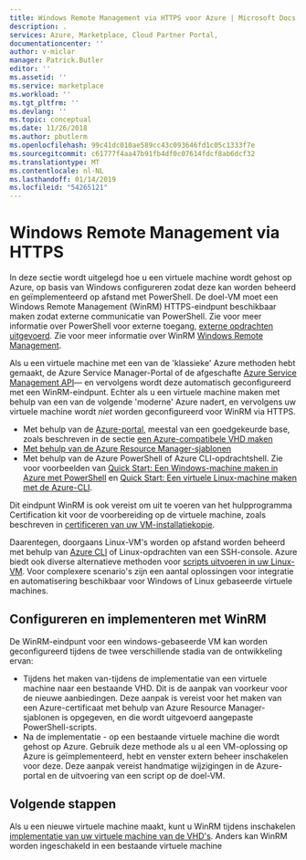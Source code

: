 ```yaml
---
title: Windows Remote Management via HTTPS voor Azure | Microsoft Docs
description: .
services: Azure, Marketplace, Cloud Partner Portal,
documentationcenter: ''
author: v-miclar
manager: Patrick.Butler
editor: ''
ms.assetid: ''
ms.service: marketplace
ms.workload: ''
ms.tgt_pltfrm: ''
ms.devlang: ''
ms.topic: conceptual
ms.date: 11/26/2018
ms.author: pbutlerm
ms.openlocfilehash: 99c41dc010ae589cc43c093646fd1c05c1333f7e
ms.sourcegitcommit: c61777f4aa47b91fb4df0c07614fdcf8ab6dcf32
ms.translationtype: MT
ms.contentlocale: nl-NL
ms.lasthandoff: 01/14/2019
ms.locfileid: "54265121"
---
```

# <a name="windows-remote-management-over-https"></a>Windows Remote Management via HTTPS

In deze sectie wordt uitgelegd hoe u een virtuele machine wordt gehost op Azure, op basis van Windows configureren zodat deze kan worden beheerd en geïmplementeerd op afstand met PowerShell.  De doel-VM moet een Windows Remote Management (WinRM) HTTPS-eindpunt beschikbaar maken zodat externe communicatie van PowerShell.  Zie voor meer informatie over PowerShell voor externe toegang, [externe opdrachten uitgevoerd](https://docs.microsoft.com/powershell/scripting/core-powershell/running-remote-commands?view=powershell-6).  Zie voor meer informatie over WinRM [Windows Remote Management](https://docs.microsoft.com/windows/desktop/WinRM/portal).

Als u een virtuele machine met een van de 'klassieke' Azure methoden hebt gemaakt, de Azure Service Manager-Portal of de afgeschafte [Azure Service Management API](https://docs.microsoft.com/previous-versions/azure/ee460799(v=azure.100))— en vervolgens wordt deze automatisch geconfigureerd met een WinRM-eindpunt.  Echter als u een virtuele machine maken met behulp van een van de volgende 'moderne' Azure nadert, en vervolgens uw virtuele machine wordt *niet* worden geconfigureerd voor WinRM via HTTPS.  

- Met behulp van de [Azure-portal](https://portal.azure.com/), meestal van een goedgekeurde base, zoals beschreven in de sectie [een Azure-compatibele VHD maken](https://docs.microsoft.com/azure/marketplace/cloud-partner-portal/virtual-machine/cpp-create-vhd)
- [Met behulp van de Azure Resource Manager-sjablonen](https://docs.microsoft.com/azure/virtual-machines/windows/ps-template)
- Met behulp van de Azure PowerShell of Azure CLI-opdrachtshell.  Zie voor voorbeelden van [Quick Start: Een Windows-machine maken in Azure met PowerShell](https://docs.microsoft.com/azure/virtual-machines/windows/quick-create-powershell) en [Quick Start: Een virtuele Linux-machine maken met de Azure-CLI](https://docs.microsoft.com/azure/virtual-machines/linux/quick-create-cli).

Dit eindpunt WinRM is ook vereist om uit te voeren van het hulpprogramma Certification kit voor de voorbereiding op de virtuele machine, zoals beschreven in [certificeren van uw VM-installatiekopie](https://docs.microsoft.com/azure/marketplace/cloud-partner-portal/virtual-machine/cpp-certify-vm).

Daarentegen, doorgaans Linux-VM's worden op afstand worden beheerd met behulp van [Azure CLI](https://docs.microsoft.com/cli/azure) of Linux-opdrachten van een SSH-console.  Azure biedt ook diverse alternatieve methoden voor [scripts uitvoeren in uw Linux-VM](https://docs.microsoft.com/azure/virtual-machines/linux/run-scripts-in-vm).  Voor complexere scenario's zijn een aantal oplossingen voor integratie en automatisering beschikbaar voor Windows of Linux gebaseerde virtuele machines.


## <a name="configure-and-deploy-with-winrm"></a>Configureren en implementeren met WinRM

De WinRM-eindpunt voor een windows-gebaseerde VM kan worden geconfigureerd tijdens de twee verschillende stadia van de ontwikkeling ervan:

- Tijdens het maken van-tijdens de implementatie van een virtuele machine naar een bestaande VHD.  Dit is de aanpak van voorkeur voor de nieuwe aanbiedingen.  Deze aanpak is vereist voor het maken van een Azure-certificaat met behulp van Azure Resource Manager-sjablonen is opgegeven, en die wordt uitgevoerd aangepaste PowerShell-scripts. 
- Na de implementatie - op een bestaande virtuele machine die wordt gehost op Azure.  Gebruik deze methode als u al een VM-oplossing op Azure is geïmplementeerd, hebt en venster extern beheer inschakelen voor deze.  Deze aanpak vereist handmatige wijzigingen in de Azure-portal en de uitvoering van een script op de doel-VM. 


## <a name="next-steps"></a>Volgende stappen
Als u een nieuwe virtuele machine maakt, kunt u WinRM tijdens inschakelen [implementatie van uw virtuele machine van de VHD's](./cpp-deploy-vm-vhd.md).  Anders kan WinRM worden ingeschakeld in een bestaande virtuele machine  
